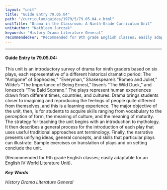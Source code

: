 ```yaml
---
layout: "unit"
title: "Guide Entry 79.05.04"
path: "/curriculum/guides/1979/5/79.05.04.x.html"
unitTitle: "Drama in the Classroom: A Ninth-Grade Curriculum Unit"
unitAuthor: "Kathleen Jurczak"
keywords: "History Drama Literature General"
recommendedFor: "Recommended for 9th grade English classes; easily adaptable for an English IV World Literature Unit)."
---
```

<body>
<hr/>
 <h4>
  Guide Entry to 79.05.04:
 </h4>
 This unit is an introductory survey of drama for ninth graders based on six plays, each representative of a different historical dramatic period: The “Antigone” of Sophocles,” “Everyman,” Shakespeare’s “Romeo and Juliet,” Wilde’s “The Importance of Being Ernest,” Ibsen’s “The Wild Duck,” and Ionesco’s “The Bald Soprano.”  The plays represent human experiences drawn from different times, countries, and cultures.  Drama brings students closer to imagining and reproducing the feelings of people quite different from themselves, and this is a learning experience.  The major objective of the unit, then, is for students to acquire skills ranging from vocabulary to the perception of form, the meaning of culture, and the meaning of maturity.  The strategy for teaching the unit begins with an introduction to mythology.  It then describes a general process for the introduction of each play that uses useful traditional approaches ant terminology. Finally, the narrative presents unifying ideas, general concepts, and skills that particular plays can illustrate.  Sample exercises on translation of plays and on setting conclude the unit.
 <p>
  (Recommended for 9th grade English classes; easily adaptable for an English IV World Literature Unit).
 </p>
<p>
  <b>
   <i>
    Key Words
   </i>
  </b>
  <br/>
 </p>
 <p>
  <i>
   History Drama Literature General
  </i>
 </p>

</body>